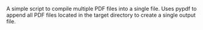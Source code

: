 A simple script to compile multiple PDF files into a single file. Uses pypdf to append all PDF files located in the target directory to create a single output file.
